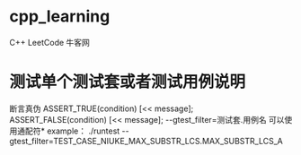# cpp_learning
C++ LeetCode 牛客网
# 测试单个测试套或者测试用例说明
断言真伪  ASSERT_TRUE(condition) [<< message];
		  ASSERT_FALSE(condition) [<< message];
--gtest_filter=测试套.用例名
	可以使用通配符*
example：
./runtest --gtest_filter=TEST_CASE_NIUKE_MAX_SUBSTR_LCS.MAX_SUBSTR_LCS_A

